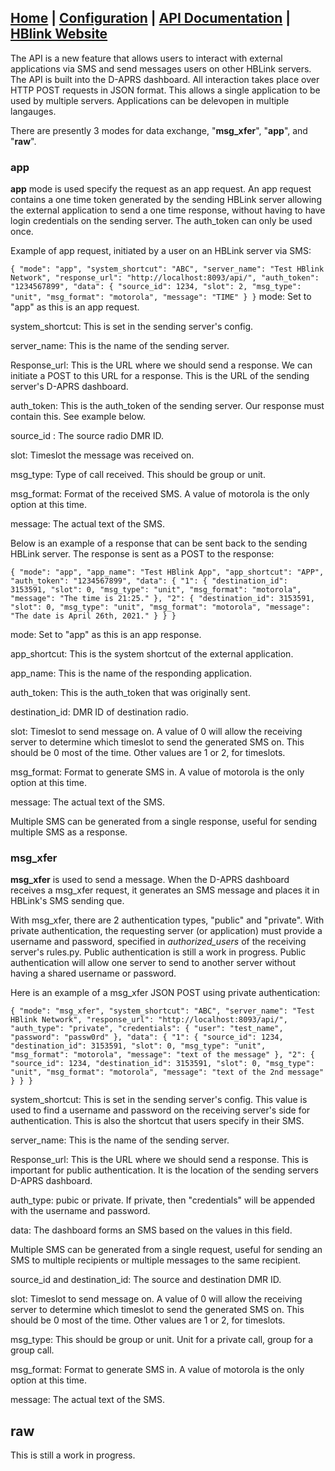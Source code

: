 ## [Home](https://kf7eel.github.io/hblink3/) | [Configuration](/hblink3/config_doc.html) | [API Documentation](https://kf7eel.github.io/hblink3/api_doc.html) | [HBlink Website](https://hblink-org.github.io/)

The API is a new feature that allows users to interact with external applications via SMS and send messages users on other HBLink servers. The API is built into the D-APRS dashboard. All interaction takes place over HTTP POST requests in JSON format. This allows a single application to be used by multiple servers. Applications can be delevopen in multiple langauges.

There are presently 3 modes for data  exchange, "**msg_xfer**", "**app**", and "**raw**". 

### app

**app** mode is used specify the request as an app request. An app request contains a one time token generated by the sending HBLink server allowing the external application to send a one time response, without having to have login credentials on the sending server. The auth_token can only be used once.

Example of app request, initiated by a user on an HBLink server via SMS:

`{
    "mode": "app",
    "system_shortcut": "ABC",
    "server_name": "Test HBlink Network",
    "response_url": "http://localhost:8093/api/",
    "auth_token": "1234567899",
    "data": {
        "source_id": 1234,
        "slot": 2,
        "msg_type": "unit",
        "msg_format": "motorola",
        "message": "TIME"
    }
}`
mode: Set to "app" as this is an app request.

system_shortcut: This is set in the sending server's config. 

server_name: This is the name of the sending server.

Response_url: This is the URL where we should send a response. We can initiate a POST to this URL for a response. This is the URL of the sending server's D-APRS dashboard.

auth_token: This is the auth_token of the sending server. Our response must contain this. See example below.

source_id : The source radio DMR ID.

slot: Timeslot the message was received on.

msg_type: Type of call received. This should be group or unit.

msg_format: Format of the received SMS. A value of motorola is the only option at this time.

message: The actual text of the SMS.

Below is an example of a response that can be sent back to the sending HBLink server. The response is sent as a POST to the response:

`{
    "mode": "app",
    "app_name": "Test HBlink App",
    "app_shortcut": "APP",
    "auth_token": "1234567899",
    "data": {
        "1": {
            "destination_id": 3153591,
            "slot": 0,
            "msg_type": "unit",
            "msg_format": "motorola",
            "message": "The time is 21:25."
          },
        "2": {
            "destination_id": 3153591,
            "slot": 0,
            "msg_type": "unit",
            "msg_format": "motorola",
            "message": "The date is April 26th, 2021."
        }
    }
}`

mode: Set to "app" as this is an app response.

app_shortcut: This is the system shortcut of the external application. 

app_name: This is the name of the responding application.

auth_token: This is the auth_token that was originally sent.

destination_id: DMR ID of destination radio.

slot: Timeslot to send message on. A value of 0 will allow the receiving server to determine which timeslot to send the generated SMS on. This should be 0 most of the time. Other values are 1 or 2, for timeslots.

msg_format: Format to generate SMS in. A value of motorola is the only option at this time.

message: The actual text of the SMS.

Multiple SMS can be generated from a single response, useful for sending multiple SMS as a response.

### msg_xfer

**msg_xfer** is used to send a message. When the D-APRS dashboard receives a msg_xfer request, it generates an SMS message and places it in HBLink's SMS sending que.

With msg_xfer, there are 2 authentication types, "public" and "private". With private authentication, the requesting server (or application) must provide a username and password, specified in _authorized_users_ of the receiving server's rules.py. Public authentication is still a work in progress. Public authentication will allow one server to send to another server without having a shared username or password.

Here is an example of a msg_xfer JSON POST using private authentication:

`{
    "mode": "msg_xfer",
    "system_shortcut": "ABC",
    "server_name": "Test HBlink Network",
    "response_url": "http://localhost:8093/api/",
    "auth_type": "private",
    "credentials": {
        "user": "test_name",
        "password": "passw0rd"
    },
    "data": {
        "1": {
            "source_id": 1234,
            "destination_id": 3153591,
            "slot": 0,
            "msg_type": "unit",
            "msg_format": "motorola",
            "message": "text of the message"
        },
        "2": {
            "source_id": 1234,
            "destination_id": 3153591,
            "slot": 0,
            "msg_type": "unit",
            "msg_format": "motorola",
            "message": "text of the 2nd message"
        }
    }
}`

system_shortcut: This is set in the sending server's config. This value is used to find a username and password on the receiving server's side for authentication. This is also the shortcut that users specify in their SMS.

server_name: This is the name of the sending server. 

Response_url: This is the URL where we should send a response. This is important for public authentication. It is the location of the sending servers D-APRS dashboard.

auth_type: pubic or private. If private, then "credentials" will be appended with the username and password.

data: The dashboard forms an SMS based on the values in this field.

Multiple SMS can be generated from a single request, useful for sending an SMS to multiple recipients or multiple messages to the same recipient.

source_id and destination_id: The source and destination DMR ID.

slot: Timeslot to send message on. A value of 0 will allow the receiving server to determine which timeslot to send the generated SMS on. This should be 0 most of the time. Other values are 1 or 2, for timeslots.

msg_type: This should be group or unit. Unit for a private call, group for a group call.

msg_format: Format to generate SMS in. A value of motorola is the only option at this time.

message: The actual text of the SMS.

## raw

This is still a work in progress.